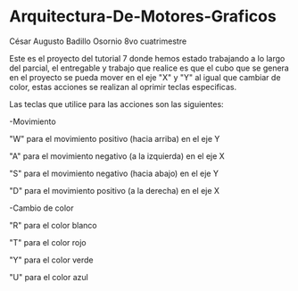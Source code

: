 # Arquitectura-De-Motores-Graficos

César Augusto Badillo Osornio 8vo cuatrimestre

Este es el proyecto del tutorial 7 donde hemos estado trabajando a lo largo del parcial, el entregable y trabajo que realice es que el cubo que se genera en el
proyecto se pueda mover en el eje "X" y "Y" al igual que cambiar de color, estas acciones se realizan al oprimir teclas especificas.

Las teclas que utilice para las acciones son las siguientes:

-Movimiento

  "W" para el movimiento positivo (hacia arriba) en el eje Y
  
  "A" para el movimiento negativo (a la izquierda) en el eje X
  
  "S" para el movimiento negativo (hacia abajo) en el eje Y
  
  "D" para el movimiento positivo (a la derecha) en el eje X
  
-Cambio de color

  "R" para el color blanco
  
  "T" para el color rojo
  
  "Y" para el color verde
  
  "U" para el color azul
